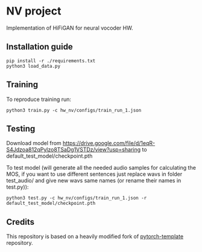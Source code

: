 # NV project 

Implementation of HiFiGAN for neural vocoder HW.

## Installation guide

```shell
pip install -r ./requirements.txt
python3 load_data.py 
```

## Training

To reproduce training run:

```shell
python3 train.py -c hw_nv/configs/train_run_1.json
```

## Testing

Download model from https://drive.google.com/file/d/1eqR-S4Jdzoa812qPylzo8TSaDg1VSTDz/view?usp=sharing to default_test_model/checkpoint.pth 

To test model (will generate all the needed audio samples for calculating the MOS, if you want to use different sentences just replace wavs in folder test_audio/ and give new wavs same names (or rename their names in test.py)):
```shell
python3 test.py -c hw_nv/configs/train_run_1.json -r default_test_model/checkpoint.pth
```




## Credits

This repository is based on a heavily modified fork
of [pytorch-template](https://github.com/victoresque/pytorch-template) repository.

